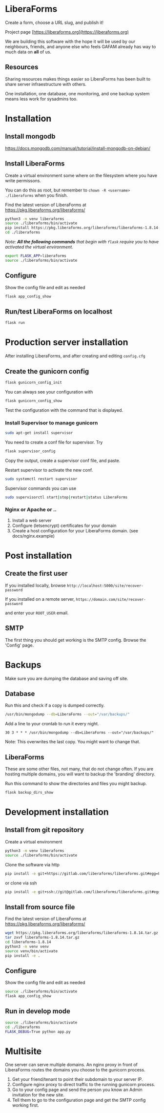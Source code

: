 # LiberaForms

Create a form, choose a URL slug, and publish it!

Project page [https://liberaforms.org](https://liberaforms.org)

We are building this software with the hope it will be used by our neighbours, friends, and anyone else who feels GAFAM already has way to much data on **all** of us.


## Resources
Sharing resources makes things easier so LiberaForms has been built to share server infraestructure with others.

One installation, one database, one monitoring, and one backup system means less work for sysadmins too.

# Installation

## Install mongodb
https://docs.mongodb.com/manual/tutorial/install-mongodb-on-debian/

## Install LiberaForms
Create a virtual environment some where on the filesystem where you have write permissons.

You can do this as root, but remember to `chown -R <username> ./liberaforms` when you finish.

Find the latest version of LiberaForms at https://pkg.liberaforms.org/liberaforms/

```bash
python3 -m venv liberaforms
source ./liberaforms/bin/activate
pip install https://pkg.liberaforms.org/liberaforms/liberaforms-1.8.14-py3-none-any.whl
cd ./liberaforms
```

*Note: **All the following commands** that begin with `flask` require you to have activated the virtual environment.*
```bash
export FLASK_APP=liberaforms
source ./liberaforms/bin/activate
```
## Configure
Show the config file and edit as needed
```bash
flask app_config_show
```

## Run/test LiberaForms on localhost
```bash
flask run
```

# Production server installation
After installing LiberaForms, and after creating and editing `config.cfg`
## Create the gunicorn config
```bash
flask gunicorn_config_init
```
You can always see your configuration with
```bash
flask gunicorn_config_show
```
Test the configuration with the command that is displayed.

### Install Supervisor to manage gunicorn
```bash
sudo apt-get install supervisor
```
You need to create a conf file for supervisor. Try
```bash
flask supervisor_config
```
Copy the output, create a supervisor conf file, and paste.

Restart supervisor to activate the new conf.
```bash
sudo systemctl restart supervisor
```
Supervisor commands you can use
```bash
sudo supervisorctl start|stop|restart|status LiberaForms
```

### Nginx or Apache or ..
1. Install a web server
2. Configure (letsencrypt) certificates for your domain
3. Create a host configuration for your LiberaForms domain. (see docs/nginx.example)


# Post installation
## Create the first user
If you installed locally, browse `http://localhost:5000/site/recover-password`

If you installed on a remote server, `https://domain.com/site/recover-password`

and enter your `ROOT_USER` email.

## SMTP
The first thing you should get working is the SMTP config. Browse the 'Config' page.

# Backups

Make sure you are dumping the database and saving off site.

## Database
Run this and check if a copy is dumped correctly.
```bash
/usr/bin/mongodump --db=LiberaForms --out="/var/backups/"
```

Add a line to your crontab to run it every night.
```
30 3 * * * /usr/bin/mongodump --db=LiberaForms --out="/var/backups/"
```
Note: This overwrites the last copy. You might want to change that.

## LiberaForms

These are some other files, not many, that do not change often. If you are hosting multiple domains, you will want to backup the 'branding' directory.

Run this command to show the directories and files you might backup.

```bash
flask backup_dirs_show
```

# Development installation
## Install from git repository
Create a virtual environment
```bash
python3 -m venv liberaforms
source ./liberaforms/bin/activate
```
Clone the software via http
```bash
pip install -e git+https://gitlab.com/liberaforms/liberaforms.git#egg=LiberaForms
```
or clone via ssh
```bash
pip install -e git+ssh://git@gitlab.com/liberaforms/liberaforms.git#egg=LiberaForms
```
## Install from source file
Find the latest version of LiberaForms at https://pkg.liberaforms.org/liberaforms/
```bash
wget https://pkg.liberaforms.org/liberaforms/liberaforms-1.8.14.tar.gz
tar zxvf liberaforms-1.8.14.tar.gz
cd liberaforms-1.8.14
python3 -m venv venv
source venv/bin/activate
pip install -e .
```

## Configure
Show the config file and edit as needed
```bash
source ./liberaforms/bin/activate
flask app_config_show
```

## Run in develop mode
```bash
source ./liberaforms/bin/activate
cd ./liberaforms
FLASK_DEBUG=True python app.py
```

# Multisite
One server can serve multiple domains. An nginx proxy in front of LiberaForms routes the domains you choose to the gunicorn process.

1. Get your friend/tenant to point their subdomain to your server IP.
2. Configure nginx proxy to direct traffic to the running gunicorn process.
3. Go to your config page and send the person you know an Admin invitation for the new site.
4. Tell them to go to the configuration page and get the SMTP config working first.
